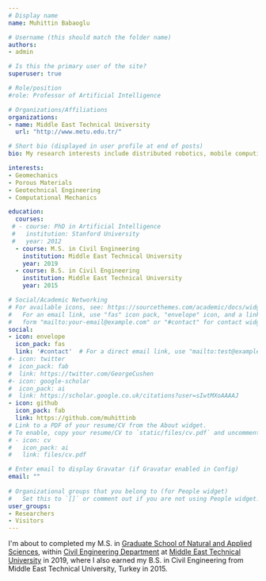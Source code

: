 ```yaml
---
# Display name
name: Muhittin Babaoglu

# Username (this should match the folder name)
authors:
- admin

# Is this the primary user of the site?
superuser: true

# Role/position
#role: Professor of Artificial Intelligence

# Organizations/Affiliations
organizations:
- name: Middle East Technical University
  url: "http://www.metu.edu.tr/"

# Short bio (displayed in user profile at end of posts)
bio: My research interests include distributed robotics, mobile computing and programmable matter.

interests:
- Geomechanics
- Porous Materials
- Geotechnical Engineering
- Computational Mechanics

education:
  courses:
 # - course: PhD in Artificial Intelligence
 #   institution: Stanford University
 #   year: 2012
  - course: M.S. in Civil Engineering
    institution: Middle East Technical University
    year: 2019
  - course: B.S. in Civil Engineering
    institution: Middle East Technical University
    year: 2015

# Social/Academic Networking
# For available icons, see: https://sourcethemes.com/academic/docs/widgets/#icons
#   For an email link, use "fas" icon pack, "envelope" icon, and a link in the
#   form "mailto:your-email@example.com" or "#contact" for contact widget.
social:
- icon: envelope
  icon_pack: fas
  link: '#contact'  # For a direct email link, use "mailto:test@example.org".
#- icon: twitter
#  icon_pack: fab
#  link: https://twitter.com/GeorgeCushen
#- icon: google-scholar
#  icon_pack: ai
#  link: https://scholar.google.co.uk/citations?user=sIwtMXoAAAAJ
- icon: github
  icon_pack: fab
  link: https://github.com/muhittinb
# Link to a PDF of your resume/CV from the About widget.
# To enable, copy your resume/CV to `static/files/cv.pdf` and uncomment the lines below.  
# - icon: cv
#   icon_pack: ai
#   link: files/cv.pdf

# Enter email to display Gravatar (if Gravatar enabled in Config)
email: ""
  
# Organizational groups that you belong to (for People widget)
#   Set this to `[]` or comment out if you are not using People widget.  
user_groups:
- Researchers
- Visitors
---
```


I'm about to completed my M.S. in [Graduate School of Natural and Applied Sciences](https://fbe.metu.edu.tr/en), within [Civil Engineering Department](http://ce.metu.edu.tr/) at [Middle East Technical University](http://www.metu.edu.tr/) in 2019, where I also earned my B.S. in Civil Engineering from Middle East Technical University, Turkey in 2015.
